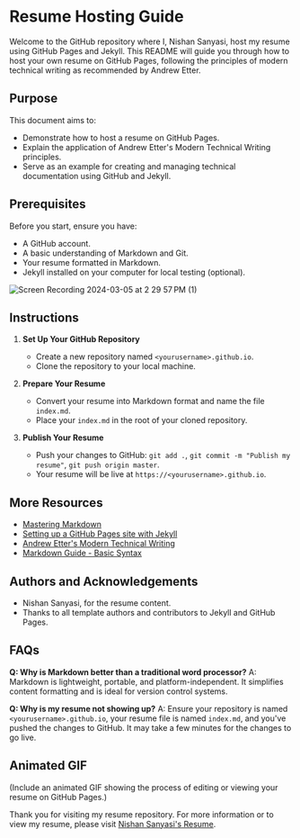 # Resume Hosting Guide

Welcome to the GitHub repository where I, Nishan Sanyasi, host my resume using GitHub Pages and Jekyll. This README will guide you through how to host your own resume on GitHub Pages, following the principles of modern technical writing as recommended by Andrew Etter.

## Purpose

This document aims to:
- Demonstrate how to host a resume on GitHub Pages.
- Explain the application of Andrew Etter's Modern Technical Writing principles.
- Serve as an example for creating and managing technical documentation using GitHub and Jekyll.

## Prerequisites

Before you start, ensure you have:
- A GitHub account.
- A basic understanding of Markdown and Git.
- Your resume formatted in Markdown.
- Jekyll installed on your computer for local testing (optional).

 ![Screen Recording 2024-03-05 at 2 29 57 PM (1)](https://github.com/foreverbulking/foreverbulking.github.io/assets/63769634/5df939a5-87c9-42e2-8e4b-ae6905216ff3)


## Instructions

1. **Set Up Your GitHub Repository**
   - Create a new repository named `<yourusername>.github.io`.
   - Clone the repository to your local machine.

2. **Prepare Your Resume**
   - Convert your resume into Markdown format and name the file `index.md`.
   - Place your `index.md` in the root of your cloned repository.
     
3. **Publish Your Resume**
   - Push your changes to GitHub: `git add .`, `git commit -m "Publish my resume"`, `git push origin master`.
   - Your resume will be live at `https://<yourusername>.github.io`.

## More Resources

- [Mastering Markdown](https://guides.github.com/features/mastering-markdown/)
- [Setting up a GitHub Pages site with Jekyll](https://docs.github.com/en/pages/setting-up-a-github-pages-site-with-jekyll)
- [Andrew Etter's Modern Technical Writing](https://www.amazon.com/Modern-Technical-Writing-Introduction-Documentation-ebook/dp/B01A2QL9SS)
- [Markdown Guide - Basic Syntax ](https://www.markdownguide.org/basic-syntax/)

## Authors and Acknowledgements

- Nishan Sanyasi, for the resume content.
- Thanks to all template authors and contributors to Jekyll and GitHub Pages.

## FAQs

**Q: Why is Markdown better than a traditional word processor?**
A: Markdown is lightweight, portable, and platform-independent. It simplifies content formatting and is ideal for version control systems.

**Q: Why is my resume not showing up?**
A: Ensure your repository is named `<yourusername>.github.io`, your resume file is named `index.md`, and you've pushed the changes to GitHub. It may take a few minutes for the changes to go live.

## Animated GIF

(Include an animated GIF showing the process of editing or viewing your resume on GitHub Pages.)

Thank you for visiting my resume repository. For more information or to view my resume, please visit [Nishan Sanyasi's Resume](https://<yourusername>.github.io).
